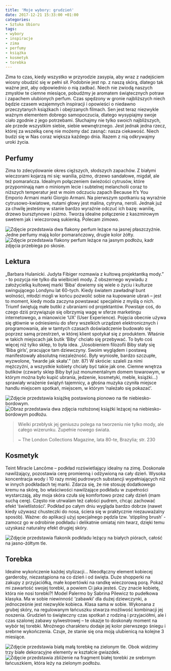 ```yaml
---
title: 'Moje wybory: grudzień'
date: 2017-12-21 15:33:00 +01:00
categories:
- Sztuka Ubioru
tags:
- wybory
- inspiracje
- zima
- perfumy
- książka
- kosmetyk
- torebka
---
```


<olela-narrative>
Zima to czas, kiedy wszystko w przyrodzie zasypia, aby wraz z nadejściem wiosny obudzić się w pełni sił. Podobnie jest np. z naszą skórą, dlatego tak ważne jest, aby odpowiednio o nią zadbać. Niech nie zwiodą naszych zmysłów te ciemne miesiące, pobudźmy je aromatem świątecznych potraw i zapachem ulubionych perfum. Czas spędzony w gronie najbliższych niech będzie czasem wzajemnych inspiracji i opowieści o niedawno przeczytanych książkach i obejrzanych filmach. Sen jest teraz niezwykle ważnym elementem dobrego samopoczucia, dlatego wysypiajmy swoje ciało zgodnie z jego potrzebami. Słuchajmy nie tylko swoich najbliższych, ale przede wszystkim siebie, siebie wewnętrznego. Jest jednak jedna rzecz, której za wszelką cenę nie możemy dać zasnąć: nasza ciekawość. Niech budzi się w Nas coraz większa każdego dnia. Razem z nią odkrywajmy uroki życia.
</olela-narrative>

## Perfumy

Zima to zdecydowanie okres cięższych, słodszych zapachów. Z białymi wieczorami kojarzą mi się: wanilia, piżmo, drzewo sandałowe, migdał, ale też pomarańcza. Idealnym połączeniem świeżości cytrusów, które przypominają nam o minionym lecie i subtelnej melancholii coraz to niższych temperatur jest w moim odczuciu zapach Because It’s You Emporio Armani marki Giorgio Armani. Na pierwszym spotkaniu są wyraźnie cytrusowo-kwiatowe, nutami głowy jest malina, cytryna, neroli. Jednak już za chwilę jesteśmy w stanie bardzo wyraźnie odczuć ich bazę: wanilię, drzewo bursztynowe i piżmo. Tworzą idealne połączenie z kaszmirowym swetrem jak i wieczorową sukienką. Polecam zimowo.

![Zdjęcie przedstawia dwa flakony perfum leżące na jasnej płaszczyźnie. Jedne perfumy mają kolor pomarańczowy, drugie kolor żółty.](https://assets1.ello.co/uploads/asset/attachment/6785630/ello-optimized-d88d7dd9.jpg)
![Zdjęcie przedstawia flakony perfum leżące na jasnym podłożu, kadr zdjęcia przebiega po skosie.](https://assets1.ello.co/uploads/asset/attachment/6785631/ello-optimized-f49a2a4e.jpg)

## Lektura

„Barbara Hulanicki. Judyta Fibiger rozmawia z kultową projektantką mody.” - to pozycja nie tylko dla wielbicieli mody. Z obszernego wywiadu z założycielką kultowej marki ‘Biba’ dowiemy się wiele o życiu i kulturze swingującego Londynu lat 60-tych. Kiedy światem zawładnął bunt wolności, młodzi mogli w końcu pozwolić sobie na kupowanie ubrań – jest to moment, kiedy moda zaczyna powstawać specjalnie z myślą o nich. Triumf świętują małe butiki z ubraniami od projektantów. Powstaje coś, do czego dziś przywiązuje się olbrzymią wagę w sferze marketingu internetowego, a mianowicie ‘UX’ (User Experience). Pojęcia obecnie używa się głównie w odniesieniu do sfery wszelkich urządzeń elektronicznych i programowania, ale w tamtych czasach doświadczenie budowało się poprzez samą przestrzeń, w której klient spotykał się z produktem. Właśnie w takich miejscach jak butik ‘Biby’ chciało się przebywać. To było coś więcej niż tylko sklep, to była idea. „Uosobieniem filozofii Biby stały się ‘Biba girls’, pracujące tam dziewczyny. Swoim wyglądem i postawą manifestowały absolutną niezależność. Były wyniosłe, bardzo szczupłe, wyzwolone, ‘twarde jak skała’.” (str. 87) W skrócie: szaleli za nimi mężczyźni, a wszystkie kobiety chciały być takie jak one. 
Ciemne wnętrza butików (czwarty sklep Biby był już monumentalnym domem towarowym, w którym można było kupić ubrania, jedzenie, kosmetyki, meble, książki…) sprawiały wrażenie świątyń tajemnicy, a głośna muzyka czyniła miejsce handlu miejscem spotkań, miejscem, w którym ‘należało się pokazać’.

![Zdjęcie przedstawia książkę postawioną pionowo na tle niebiesko-bordowym.](https://assets1.ello.co/uploads/asset/attachment/6785633/ello-optimized-94b8a939.jpg)
![Obraz przedstawia dwa zdjęcia rozłożonej książki leżącej na niebiesko-bordowym podłożu.](https://assets2.ello.co/uploads/asset/attachment/6785636/ello-optimized-db196dda.jpg)

> Wielki przebłysk jej geniuszu polega na tworzeniu nie 
> tylko mody, ale całego wizerunku. 
> Zupełnie nowego świata.
>
> ~ The London Collections Magazine, lata 80-te, Brazylia; str. 230

## Kosmetyk

Teint Miracle Lancôme – podkład rozświetlający idealny na zimę. Doskonale nawilżający, pozostawia cerę promienną i odżywioną na cały dzień. Wysoka koncentracja wody i 10 razy mniej pudrowych substancji wypełniających niż w innych podkładach tej marki. Zdarza się, że nie stosuję dodatkowego kremu na skórę, bo właściwości nawilżające podkładu w zupełności wystarczają, aby moja skóra czuła się komfortowo przez cały dzień (mam suchą cerę). Często nie utrwalam też całości pudrem, chcąc zachować efekt ‘świetlistości’. Podkład po całym dniu wygląda bardzo dobrze (nawet kiedy używasz chusteczki do nosa, ściera się w praktycznie niezauważalny sposób). Ważne: do aplikacji użyj specjalnego pędzla tzw. ‘stippling brush’ - zamocz go w odrobinie podkładu i delikatnie omiataj nim twarz, dzięki temu uzyskasz naturalny efekt drugiej skóry.

![Zdjęcie przedstawia flakonik podkładu leżący na białych piórach, całość na jasno-żółtym tle.](https://assets1.ello.co/uploads/asset/attachment/6785639/ello-optimized-ea156e4c.jpg)

## Torebka

Idealne wykończenie każdej stylizacji… Nieodłączny element kobiecej garderoby, niezastąpiona na co dzień i od święta. Duże shopperki na zakupy z przyjaciółką, małe kopertówki na randkę wieczorową porą. Pokaż mi zawartość swojej torebki, a powiem Ci jaka jesteś. Czy znacie kobietę, która nie nosi torebki?!
Model Palermo by Sabrina Pilewicz to pudełkowa klasyka. Ma w sobie niewinność ‘zabawki’ dla dużej dziewczynki, a jednocześnie jest niezwykle kobieca. Klasa sama w sobie. Wykonana z grubej skóry, na regulowanym łańcuszku stwarza możliwość kombinacji jej noszenia. Grudzień to świąteczny czas spotkań z rodziną i przyjaciółmi, ale i czas szalonej zabawy sylwestrowej – te okazje to doskonały moment na wybór tej torebki. Mroźnego charakteru dodaje jej kolor pierwszego śniegu i srebrne wykończenia. Czuje, że stanie się ona moją ulubienicą na kolejne 3 miesiące.

![Zdjęcie przedstawia białą małą torebkę na zielonym tle. Obok widzimy trzy białe dekoracyjne elementy w kształcie gwiazdek.](https://assets0.ello.co/uploads/asset/attachment/6785640/ello-optimized-e664d092.jpg)
![Zdjęcie przedstawia zbliżenie na fragment białej torebki ze srebrnym łańcuszkiem, która leży na zielonym podłożu.](https://assets2.ello.co/uploads/asset/attachment/6785642/ello-optimized-be9a28d0.jpg)